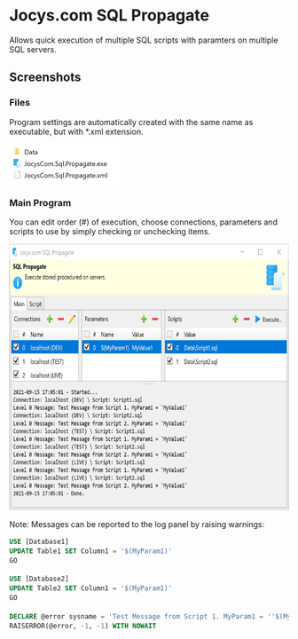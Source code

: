 # Jocys.com SQL Propagate

Allows quick execution of multiple SQL scripts with paramters on multiple SQL servers.

## Screenshots

### Files

Program settings are automatically created with the same name as executable, but with \*.xml extension.

<img alt="Files" src="SqlPropagate/Documents/Images/JocysComSqlPropagate_Files.png" width="200" height="70">

### Main Program

You can edit order (#) of execution, choose connections, parameters and scripts to use by simply checking or unchecking items.

<img alt="Main From" src="SqlPropagate/Documents/Images/JocysComSqlPropagate.png" width="700" height="480">

Note: Messages can be reported to the log panel by raising warnings:

```SQL
USE [Database1]
UPDATE Table1 SET Column1 = '$(MyParam1)'
GO

USE [Database2]
UPDATE Table2 SET Column1 = '$(MyParam1)'
GO

DECLARE @error sysname = 'Test Message from Script 1. MyParam1 = ''$(MyParam1)'''
RAISERROR(@error, -1, -1) WITH NOWAIT
```
